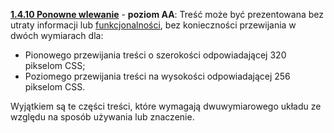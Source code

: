 [**1.4.10 Ponowne wlewanie**](https://wcag.lepszyweb.pl/#reflow) - **poziom AA**: Treść może być prezentowana bez utraty informacji lub <a href="#" data-toggle="tooltip" data-original-title="{{site.data.glossary.funkcjonalnosc | strip_html | replace: '*', ''}}">funkcjonalności</a>, bez konieczności przewijania w dwóch wymiarach dla:

 - Pionowego przewijania treści o szerokości odpowiadającej 320 pikselom CSS;
 - Poziomego przewijania treści na wysokości odpowiadającej 256 pikselom CSS.

  Wyjątkiem są te części treści, które wymagają dwuwymiarowego układu ze względu na sposób używania lub znaczenie.

